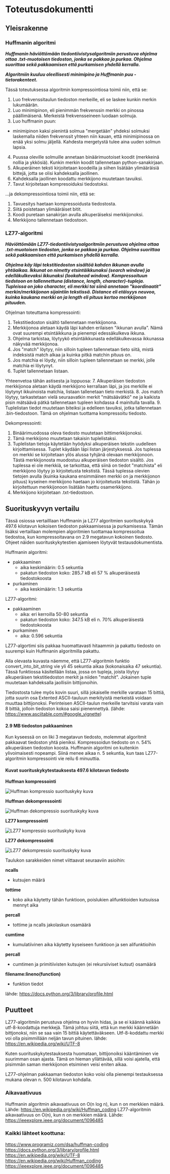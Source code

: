 # Toteutusdokumentti

## Yleisrakenne

### Huffmanin algoritmi

***Huffmanin häviöttömään tiedontiivistysalgoritmiin perustuva ohjelma ottaa .txt-muotoisen tiedoston, jonka se pakkaa ja purkaa. Ohjelma suorittaa sekä pakkaamisen että purkamisen yhdellä kerralla.***

***Algoritmiin kuuluu oleellisesti minimipino ja Huffmanin puu -tietorakenteet.***

Tässä toteutuksessa algoritmin kompressointiosa toimii niin, että se:
1. Luo frekvenssitaulun tiedoston merkeille, eli se laskee kunkin merkin lukumäärän.
2. Luo minimipinon, eli pienimmän frekvenssin merkki on pinossa päällimäisenä. Merkeistä frekvensseineen luodaan solmuja.
3. Luo huffmanin puun:
  - minimipinon kaksi pienintä solmua "mergetään" yhdeksi solmuksi laskemalla niiden frekvenssit yhteen niin kauan, että minimipinossa on enää yksi solmu jäljellä. Kahdesta mergetystä tulee aina uuden solmun lapsia.
4. Puussa oleville solmuille annetaan binäärimuotoiset koodit (merkkeinä nollia ja ykkösiä). Kunkin merkin koodit tallennetaan python-sanakirjaan.
5. Alkuperäinen teksti kirjoitetaan koodeilla ja siihen lisätään ylimääräisiä bittejä, jotta se olisi kahdeksalla jaollinen.
6. Kahdeksalla jaollinen koodattu merkkijono muutetaan tavuiksi.
7. Tavut kirjoitetaan kompresoiduksi tiedostoksi.

...ja dekompressointiosa toimii niin, että se:
1. Tavuesitys haetaan kompressoidusta tiedostosta.
2. Siitä poistetaan ylimääräiset bitit.
3. Koodi puretaan sanakirjan avulla alkuperäiseksi merkkijonoksi.
4. Merkkijono tallennetaan tiedostoon.



### LZ77-algoritmi

***Häviöttömään LZ77-tiedontiivistysalgoritmiin perustuva ohjelma ottaa .txt-muotoisen tiedoston, jonka se pakkaa ja purkaa. Ohjelma suorittaa sekä pakkaamisen että purkamisen yhdellä kerralla.***

***Ohjelma käy läpi tekstitiedoston sisältöä kahden ikkunan avulla yhtäaikaa. Ikkunat on nimetty etsintäikkunaksi (search window) ja edelläkulkevaksi ikkunaksi (lookahead window). Kompressoituun tiedstoon on tallennettuna (distance, length, character)-tupleja. Tupleissa on joko character, eli merkki tai siinä annetaan "koordinaatit" merkin/merkkijonon sijaintiin tekstissä. Distance eli etäisyys neuvoo, kuinka kaukana merkki on ja length eli pituus kertoo merkkijonon pituuden.***

Ohjelman toteuttama kompressointi:
1. Tekstitiedoston sisältö tallennetaan merkkijonona.
2. Merkkijonoa aletaan käydä läpi kahden erilaisen "ikkunan avulla". Nämä ovat suurempi etsintäikkuna ja pienempi edessäkulkeva ikkuna.
3. Ohjelma tarkistaa, löytyykö etsintäikkunasta edelläkulkevassa ikkunassa näkyvää merkkijonoa. 
4. Jos "match" löytyy, niin silloin tupleen tallennetaan tieto siitä, mistä indeksistä match alkaa ja kuinka pitkä matchin pituus on.
5. Jos matchia ei löydy, niin silloin tupleen tallennetaan se merkki, jolle matchia ei löytynyt.
6. Tuplet tallennetaan listaan.

Yhteenvetoa tähän astisesta ja loppuosa:
7. Alkuperäisen tiedoston merkkijonoa aletaan käydä merkkijono kerrallaan läpi, ja jos merkille ei löytynyt ikkuinoista matchia, listaan tallenetaan tieto merkistä.
8. Jos match löytyy, tarkastetaan vielä seuraavatkin merkit "mätsäävätkö" ne ja kaikista pisin mätsäävä pätkä tallennetaan tupleen kohdassa 4 mainitulla tavalla. 
9. Tuplelistan tiedot muutetaan biteiksi ja edelleen tavuiksi, jotka tallennetaan .bin-tiedostoon. Tämä on ohjelman tuottama kompressoitu tiedosto.

Dekompressointi:
1. Binäärimuodossa oleva tiedosto muutetaan bittimerkkijonoksi.
2. Tämä merkkijono muutetaan takaisin tuplelistaksi.
3. Tuplelistan tietoja käytetään hyödyksi alkuperäisen tekstin uudelleen kirjoittamisessa. Tuplet käydään läpi listan järjestyksessä. Jos tuplessa on merkki se kirjoitetaan ylös alussa tyhjänä olevaan merkkijonoon. Tästä merkkijonosta muodostuu alkuperäisen tiedoston sisältö. Jos tuplessa ei ole merkkiä, se tarkoittaa, että siinä on tiedot "matchista" eli merkkijono löytyy jo kirjoitetusta tekstistä. Tässä tuplessa olevien tietojen avulla (kuinka kaukana ensimmäinen merkki on ja merkkijonon pituus) kyseinen merkkijono haetaan jo kirjoitetusta tekstistä. Tähän jo kirjoitettuun merkkijonoon lisätään haettu osamerkkijono.
4. Merkkijono kirjoitetaan .txt-tiedostoon.

## Suorituskyvyn vertailu

Tässä osiossa vertailllaan Huffmanin ja LZ77 algoritmien suorituskykyä 497.6 kilotavun kokoisen tiedoston pakkaamisessa ja purkamisessa.
Tämän lisäksi vertaillaan molempien algoritmien tuottamaa kompressoitua tiedostoa, kun kompressoitavana on 2.9 megatavun kokoinen tiedosto. Ohjeet näiden suorituskykytestien ajamiseen löytyvät testausdokumentista. 

Huffmanin algoritmi:
- pakkaaminen
  - aika keskimäärin: 0.5 sekuntia
  - pakatun tiedoston koko: 285.7 kB eli 57 % alkuperäisestä tiedostokoosta
 - purkaminen
    - aika keskimäärin: 1.3 sekuntia
 
 LZ77-algoritmi:
 - pakkaaminen
    - aika: eri kerroilla 50-80 sekuntia
    - pakatun tiedoston koko: 347.5 kB eli n. 70% alkuperäisestä tiedostokoosta
 - purkaminen
    - aika: 0.596 sekuntia

LZ77-algortimi siis pakkaa huomattavasti hitaammin ja pakattu tiedosto on suurempi kuin Huffmanin algoritmilla pakattu.

Alla olevasta kuvasta näemme, että LZ77-algoritmin funktio convert_into_bit_string vie yli 45 sekuntia aikaa (kokonaisaika 47 sekuntia). Tässä funktiossa käsitellään listaa, jossa on tupleja, joista löytyy alkuperäisen tekstitiedoston merkit ja niiden "matchit". Jokainen tuple muutetaan kahdeksalla jaollisiin bittijonoihin.

Tiedostosta tulee myös kovin suuri, sillä jokaiselle merkille varataan 15 bittiä, jotta suurin osa Extented ASCII-tauluun merkityistä merkeistä voidaan muuttaa bittijonoksi. Perinteisen ASCII-taulun merkeille tarvitsisi varata vain 8 bittiä, jolloin tiedoston kokoa saisi pienennettyä. (lähde: https://www.asciitable.com/#google_vignette)

#### 2.9 MB tiedoston pakkaaminen

Kun kyseessä on on liki 3 megatavun tiedosto, molemmat algoritmit pakkaavat tiedoston yhtä pieniksi. Kompressoidun tiedosto on n. 54% alkuperäisen tiedoston koosta. Huffmanin algoritmi on kuitenkin ylivoimaisesti nopeampi. Siinä menee aikaa n. 5 sekuntia, kun taas LZ77-algoritmin kompressointi vie reilu 6 minuuttia.

#### Kuvat suorituskykytestauksesta 497.6 kilotavun tiedosto

**Huffman kompressointi**

![Huffman kompressio suorituskyky kuva](https://github.com/susannakinnunen/tiralabra-tiedontiivistys-algoritmit/blob/main/dokumentaatio/kuvat/vol%202%20huffman%20compress%202023-03-02%2015-23-40.png)

**Huffman dekompressointi**

![Huffman dekompressio suorituskyky kuva](https://github.com/susannakinnunen/tiralabra-tiedontiivistys-algoritmit/blob/main/dokumentaatio/kuvat/vol%202%20huffman%20decompress%202023-03-02%2015-26-12.png)

**LZ77 kompressointi**

![LZ77 kompressio suorituskyky kuva](https://github.com/susannakinnunen/tiralabra-tiedontiivistys-algoritmit/blob/main/dokumentaatio/kuvat/lz77%20compression%202023-02-25%2014-27-47.png)

**LZ77 dekompressointi**

![LZ77 dekompressio suorituskyky kuva](https://github.com/susannakinnunen/tiralabra-tiedontiivistys-algoritmit/blob/main/dokumentaatio/kuvat/lz77%202023-02-25%2014-33-11.png)


Taulukon sarakkeiden nimet viittaavat seuraaviin asioihin:

**ncalls**
- kutsujen määrä

**tottime**
- koko aika käytetty tähän funktioon, poislukien alifunktioiden kutsuissa mennyt aika

**percall**
- tottime ja ncalls jakolaskun osamäärä

**cumtime**
- kumulatiivinen aika käytetty kyseiseen funktioon ja sen alifunktioihin

**percall**
- cumtimen ja primitiivisten kutsujen (ei rekursiiviset kutsut) osamäärä

**filename:lineno(function)**
- funktion tiedot

lähde: https://docs.python.org/3/library/profile.html

## Puutteet
LZ77-algoritmiin perustuva ohjelma on hyvin hidas, ja se ei käännä kaikkia utf-8-koodattuja merkkejä. Tämä johtuu siitä, että kun merkki käännetään bittjonoksi, niin se saa vain 15 bittiä käytettäväkseen. Utf-8-koddattu merkki voi olla pisimmillään neljän tavun pituinen. lähde: https://en.wikipedia.org/wiki/UTF-8

Kuten suorituskykytestauksesta huomataan, bittijonoiksi kääntäminen vie suurimman osan ajasta. Tämä on hieman yllättävää, sillä voisi ajatella, että pisimmän saman merkkijonon etsiminen veisi eniten aikaa. 

LZ77-ohjelman pakkaaman tiedoston koko voisi olla pienempi testauksessa mukana olevan n. 500 kilotavun kohdalla.

### Aikavaativuus
Huffmanin algoritmin aikavaativuus on O(n log n), kun n on merkkien määrä. Lähde: https://en.wikipedia.org/wiki/Huffman_coding
LZ77-algoritmin aikavaativuus on O(n), kun n on merkkien määrä. Lähde: https://ieeexplore.ieee.org/document/1096485

### Kaikki lähteet koottuna:
https://www.programiz.com/dsa/huffman-coding
https://docs.python.org/3/library/profile.html
https://en.wikipedia.org/wiki/UTF-8
https://en.wikipedia.org/wiki/Huffman_coding
https://ieeexplore.ieee.org/document/1096485

